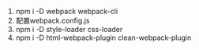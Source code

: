 1.  npm i -D webpack webpack-cli
2. 配置webpack.config.js
3. npm i -D style-loader css-loader
4. npm i -D html-webpack-plugin clean-webpack-plugin
